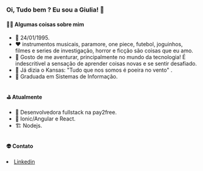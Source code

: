### Oi, Tudo bem ? Eu sou a Giulia! 👋

<h4> 👩‍💻 Algumas coisas sobre mim </h4>

- 🎈 24/01/1995. 
- :heart: instrumentos musicais, paramore, one piece, futebol, joguinhos, filmes e series de investigação, horror e ficção são coisas que eu amo.
- 🎯 Gosto de me aventurar, principalmente no mundo da tecnologia! É indescritivel a sensação de aprender coisas novas e se sentir desafiado.     
- 💬 Já dizia o Kansas: "Tudo que nos somos é poeira no vento" . 
- 📕 Graduada em Sistemas de Informação.
 ##
 
 <h4> ⛳ Atualmente </h4> 
 
 - 💜 Desenvolvedora fullstack na pay2free.
 - 🎨 Ionic/Angular e React.
 - 🏗️ Nodejs.
  ##
    
   <h4> 👽 Contato </h4
   
   - <a href="https://www.linkedin.com/in/giulia-lage-bb0904118/" target="_blank">Linkedin </a>
  
